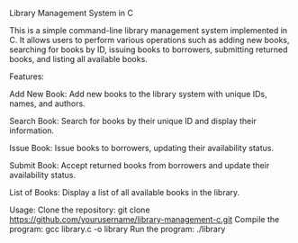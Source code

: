 

Library Management System in C


This is a simple command-line library management system implemented in C. It allows users to perform various operations such as adding new books, searching for books by ID, issuing books to borrowers, submitting returned books, and listing all available books.

Features:

Add New Book: Add new books to the library system with unique IDs, names, and authors.

Search Book: Search for books by their unique ID and display their information.

Issue Book: Issue books to borrowers, updating their availability status.

Submit Book: Accept returned books from borrowers and update their availability status.

List of Books: Display a list of all available books in the library.



Usage:
Clone the repository: git clone https://github.com/yourusername/library-management-c.git
Compile the program: gcc library.c -o library
Run the program: ./library



